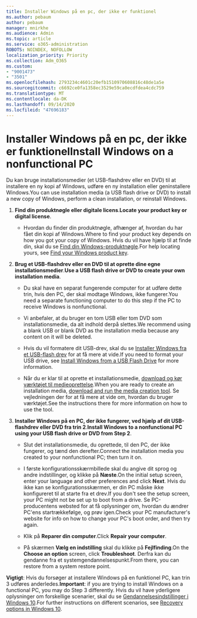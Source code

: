 ```yaml
---
title: Installer Windows på en pc, der ikke er funktionel
ms.author: pebaum
author: pebaum
manager: mnirkhe
ms.audience: Admin
ms.topic: article
ms.service: o365-administration
ROBOTS: NOINDEX, NOFOLLOW
localization_priority: Priority
ms.collection: Adm_O365
ms.custom:
- "9001473"
- "3501"
ms.openlocfilehash: 2793234c4601c20efb1510970608816c48de1a5e
ms.sourcegitcommit: c6692ce0fa1358ec3529e59ca0ecdfdea4cdc759
ms.translationtype: MT
ms.contentlocale: da-DK
ms.lasthandoff: 09/14/2020
ms.locfileid: "47696183"
---
```

# <a name="install-windows-on-a-nonfunctional-pc"></a><span data-ttu-id="4aa4d-102">Installer Windows på en pc, der ikke er funktionel</span><span class="sxs-lookup"><span data-stu-id="4aa4d-102">Install Windows on a nonfunctional PC</span></span>

<span data-ttu-id="4aa4d-103">Du kan bruge installationsmedier (et USB-flashdrev eller en DVD) til at installere en ny kopi af Windows, udføre en ny installation eller geninstallere Windows.</span><span class="sxs-lookup"><span data-stu-id="4aa4d-103">You can use installation media (a USB flash drive or DVD) to install a new copy of Windows, perform a clean installation, or reinstall Windows.</span></span>

1. <span data-ttu-id="4aa4d-104">**Find din produktnøgle eller digitale licens**.</span><span class="sxs-lookup"><span data-stu-id="4aa4d-104">**Locate your product key or digital license**.</span></span>

    - <span data-ttu-id="4aa4d-105">Hvordan du finder din produktnøgle, afhænger af, hvordan du har fået din kopi af Windows.</span><span class="sxs-lookup"><span data-stu-id="4aa4d-105">Where to find your product key depends on how you got your copy of Windows.</span></span> <span data-ttu-id="4aa4d-106">Hvis du vil have hjælp til at finde din, skal du se [Find din Windows-produktnøgle](https://support.microsoft.com/help/10749/windows-10-find-product-key).</span><span class="sxs-lookup"><span data-stu-id="4aa4d-106">For help locating yours, see [Find your Windows product key](https://support.microsoft.com/help/10749/windows-10-find-product-key).</span></span> 

2. <span data-ttu-id="4aa4d-107">**Brug et USB-flashdrev eller en DVD til at oprette dine egne installationsmedier**.</span><span class="sxs-lookup"><span data-stu-id="4aa4d-107">**Use a USB flash drive or DVD to create your own installation media**.</span></span>

    - <span data-ttu-id="4aa4d-108">Du skal have en separat fungerende computer for at udføre dette trin, hvis den PC, der skal modtage Windows, ikke fungerer.</span><span class="sxs-lookup"><span data-stu-id="4aa4d-108">You need a separate functioning computer to do this step if the PC to receive Windows is nonfunctional.</span></span>

    - <span data-ttu-id="4aa4d-109">Vi anbefaler, at du bruger en tom USB eller tom DVD som installationsmedie, da alt indhold derpå slettes.</span><span class="sxs-lookup"><span data-stu-id="4aa4d-109">We recommend using a blank USB or blank DVD as the installation media because any content on it will be deleted.</span></span>

    - <span data-ttu-id="4aa4d-110">Hvis du vil formatere dit USB-drev, skal du se [Installer Windows fra et USB-flash drev](https://docs.microsoft.com/windows-hardware/manufacture/desktop/install-windows-from-a-usb-flash-drive) for at få mere at vide.</span><span class="sxs-lookup"><span data-stu-id="4aa4d-110">If you need to format your USB drive, see [Install Windows from a USB Flash Drive](https://docs.microsoft.com/windows-hardware/manufacture/desktop/install-windows-from-a-usb-flash-drive) for more information.</span></span>

    - <span data-ttu-id="4aa4d-111">Når du er klar til at oprette et installationsmedie, [download og kør værktøjet til medieoprettelse](https://www.microsoft.com/software-download/windows10).</span><span class="sxs-lookup"><span data-stu-id="4aa4d-111">When you are ready to create an installation media, [download and run the media creation tool](https://www.microsoft.com/software-download/windows10).</span></span> <span data-ttu-id="4aa4d-112">Se vejledningen der for at få mere at vide om, hvordan du bruger værktøjet.</span><span class="sxs-lookup"><span data-stu-id="4aa4d-112">See the instructions there for more information on how to use the tool.</span></span>

3. <span data-ttu-id="4aa4d-113">**Installer Windows på en PC, der ikke fungerer, ved hjælp af dit USB-flashdrev eller DVD fra trin 2**.</span><span class="sxs-lookup"><span data-stu-id="4aa4d-113">**Install Windows to a nonfunctional PC using your USB flash drive or DVD from Step 2**.</span></span>

    - <span data-ttu-id="4aa4d-114">Slut det installationsmedie, du oprettede, til den PC, der ikke fungerer, og tænd den derefter.</span><span class="sxs-lookup"><span data-stu-id="4aa4d-114">Connect the installation media you created to your nonfunctional PC; then turn it on.</span></span>

    - <span data-ttu-id="4aa4d-115">I første konfigurationsskærmbillede skal du angive dit sprog og andre indstillinger, og klikke på **Næste**.</span><span class="sxs-lookup"><span data-stu-id="4aa4d-115">On the initial setup screen, enter your language and other preferences and click **Next**.</span></span> <span data-ttu-id="4aa4d-116">Hvis du ikke kan se konfigurationsskærmen, er din PC måske ikke konfigureret til at starte fra et drev.</span><span class="sxs-lookup"><span data-stu-id="4aa4d-116">If you don't see the setup screen, your PC might not be set up to boot from a drive.</span></span> <span data-ttu-id="4aa4d-117">Se PC-producentens websted for at få oplysninger om, hvordan du ændrer PC'ens startrækkefølge, og prøv igen.</span><span class="sxs-lookup"><span data-stu-id="4aa4d-117">Check your PC manufacturer's website for info on how to change your PC's boot order, and then try again.</span></span>

    - <span data-ttu-id="4aa4d-118">Klik på **Reparer din computer**.</span><span class="sxs-lookup"><span data-stu-id="4aa4d-118">Click **Repair your computer**.</span></span>

    - <span data-ttu-id="4aa4d-119">På skærmen **Vælg en indstilling** skal du klikke på **Fejlfinding**.</span><span class="sxs-lookup"><span data-stu-id="4aa4d-119">On the **Choose an option** screen, click **Troubleshoot**.</span></span> <span data-ttu-id="4aa4d-120">Derfra kan du gendanne fra et systemgendannelsespunkt.</span><span class="sxs-lookup"><span data-stu-id="4aa4d-120">From there, you can restore from a system restore point.</span></span>

<span data-ttu-id="4aa4d-121">**Vigtigt**: Hvis du forsøger at installere Windows på en funktionel PC, kan trin 3 udføres anderledes.</span><span class="sxs-lookup"><span data-stu-id="4aa4d-121">**Important**: if you are trying to install Windows on a functional PC, you may do Step 3 differently.</span></span> <span data-ttu-id="4aa4d-122">Hvis du vil have yderligere oplysninger om forskellige scenarier, skal du se [Gendannelsesindstillinger i Windows 10](https://support.microsoft.com/help/12415/windows-10-recovery-options).</span><span class="sxs-lookup"><span data-stu-id="4aa4d-122">For further instructions on different scenarios, see [Recovery options in Windows 10](https://support.microsoft.com/help/12415/windows-10-recovery-options).</span></span>
